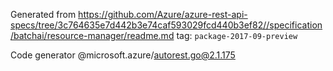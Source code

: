 Generated from https://github.com/Azure/azure-rest-api-specs/tree/3c764635e7d442b3e74caf593029fcd440b3ef82//specification/batchai/resource-manager/readme.md tag: `package-2017-09-preview`

Code generator @microsoft.azure/autorest.go@2.1.175


